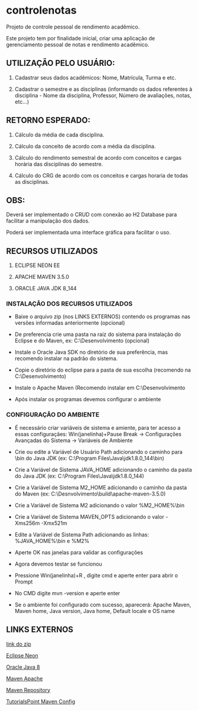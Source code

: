 ﻿# controlenotas
Projeto de controle pessoal de rendimento acadêmico.

Este projeto tem por finalidade inicial, criar uma aplicação de gerenciamento pessoal de notas e rendimento acadêmico.


## UTILIZAÇÃO PELO USUÁRIO:

1. Cadastrar seus dados acadêmicos: Nome, Matrícula, Turma e etc.

2. Cadastrar o semestre e as disciplinas (informando os dados referentes à disciplina - Nome da disciplina, Professor, Número de avaliações,
notas, etc...)

## RETORNO ESPERADO:

1. Cálculo da média de cada disciplina.

2. Cálculo da conceito de acordo com a média da disciplina.

3. Cálculo do rendimento semestral de acordo com conceitos e cargas horária das disciplinas do semestre.

4. Cálculo do CRG de acordo com os conceitos e cargas horaria de todas as disciplinas.


## OBS:

Deverá ser implementado o CRUD com conexão ao H2 Database para facilitar a manipulação dos dados.

Poderá ser implementada uma interface gráfica para facilitar o uso.


## RECURSOS UTILIZADOS

1. ECLIPSE NEON EE

2. APACHE MAVEN 3.5.0

3. ORACLE JAVA JDK 8_144


### INSTALAÇÃO DOS RECURSOS UTILIZADOS

* Baixe o arquivo zip (nos LINKS EXTERNOS) contendo os programas nas versões informadas anteriormente (opcional)

* De preferencia crie uma pasta na raiz do sistema para instalação do Eclipse e do Maven, ex: C:\\Desenvolvimento (opcional)

* Instale o Oracle Java SDK no diretório de sua preferência, mas recomendo instalar na padrão do sistema.

* Copie o diretório do eclipse para a pasta de sua escolha (recomendo na C:\\Desenvolvimento)

* Instale o Apache Maven (Recomendo instalar em C:\\Desenvolvimento

* Após instalar os programas devemos configurar o ambiente


### CONFIGURAÇÃO DO AMBIENTE

* É necessário criar variáveis de sistema e amiente, para ter acesso a essas configuraçães:
 Win(janelinha)+Pause Break -> Configurações Avançadas do Sistema -> Variáveis de Ambiente
 
* Crie ou edite a Variável de Usuário Path adicionando o caminho para \bin do Java JDK (ex: C:\Program Files\Java\jdk1.8.0_144\bin)

* Crie a Variável de Sistema JAVA_HOME adicionando o caminho da pasta do Java JDK (ex: C:\Program Files\Java\jdk1.8.0_144)

* Crie a Variável de Sistema M2_HOME adicionando o caminho da pasta do Maven (ex: C:\Desnvolvimento\build\apache-maven-3.5.0)

* Crie a Variável de Sistema M2 adicionando o valor %M2_HOME%\bin

* Crie a Variável de Sistema MAVEN_OPTS adicionando o valor -Xms256m -Xmx521m

* Edite a Variável de Sistema Path adicionando as linhas: %JAVA_HOME%\bin e %M2%

* Aperte OK nas janelas para validar as configurações

* Agora devemos testar se funcionou

* Pressione Win(janelinha)+R , digite cmd e aperte enter para abrir o Prompt

* No CMD digite mvn -version e aperte enter

* Se o ambiente foi configurado com sucesso, aparecerá: Apache Maven, Maven home, Java version, Java home, Default locale e OS name


## LINKS EXTERNOS

[link do zip](https://mega.nz/#!9cBDGS6b!6jh7UylLNfZuHBnpB1ikw9Awi1vJx8plm_4N0GjMoVE)

[Eclipse Neon](http://www.eclipse.org/downloads/packages/eclipse-ide-java-ee-developers/neon3)

[Oracle Java 8](http://www.oracle.com/technetwork/pt/java/javase/downloads/jdk8-downloads-2133151.html)

[Maven Apache](https://maven.apache.org/download.cgi)

[Maven Repository](https://mvnrepository.com/)

[TutorialsPoint Maven Config](https://www.tutorialspoint.com/maven/maven_environment_setup.htm)
